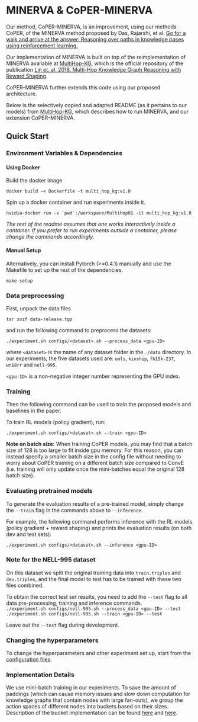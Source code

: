 # MINERVA & CoPER-MINERVA

Our method, CoPER-MINERVA, is an improvement, using our methods CoPER, of the 
MINERVA method proposed by Das, Rajarshi, et al. [Go for a walk and arrive at 
the answer: Reasoning over paths in knowledge bases using reinforcement learning.](
https://arxiv.org/pdf/1711.05851.pdf)


Our implementation of MINERVA is built on top of the reimplementation of MINERVA
available at [MultiHop-KG](https://github.com/salesforce/MultiHopKG), which is the official
repository of the publication
[Lin et. al. 2018. Multi-Hop Knowledge Graph Reasoning with Reward Shaping](https://arxiv.org/abs/1808.10568). 

CoPER-MINERVA further extends this code using our proposed architecture.

Below is the selectively copied and adapted README (as it pertains to our 
models) from [MultiHop-KG](https://github.com/salesforce/MultiHopKG), 
which describes how to run MINERVA, and our extension CoPER-MINERVA.

## Quick Start

### Environment Variables & Dependencies
#### Using Docker
Build the docker image
```
docker build -< Dockerfile -t multi_hop_kg:v1.0
```

Spin up a docker container and run experiments inside it.
```
nvidia-docker run -v `pwd`:/workspace/MultiHopKG -it multi_hop_kg:v1.0
```
*The rest of the readme assumes that one works interactively inside a container. If you prefer to run experiments outside a container, please change the commands accordingly.*

#### Manual Setup 
Alternatively, you can install Pytorch (>=0.4.1) manually and use the Makefile to set up the rest of the dependencies. 
```
make setup
```

### Data preprocessing
First, unpack the data files 
```
tar xvzf data-release.tgz
```
and run the following command to preprocess the datasets:
```
./experiment.sh configs/<dataset>.sh --process_data <gpu-ID>
```

where `<dataset>` is the name of any dataset folder in the `./data` directory. In our experiments, the five datasets used are: `umls`, `kinship`, `fb15k-237`, `wn18rr` and `nell-995`. 

`<gpu-ID>` is a non-negative integer number representing the GPU index.

### Training
Then the following command can be used to train the proposed models and baselines in the paper. 

To train RL models (policy gradient), run:
```
./experiment.sh configs/<dataset>.sh --train <gpu-ID>
```

**Note on batch size:** When training CoPER models, you may find that a batch size 
of 128 is too large to fit inside gpu memory. For this reason, you can instead 
specify a smaller batch size in the config file without needing to worry about 
CoPER training on a different batch size compared to ConvE (i.e. training will
only update once the mini-batches equal the original 128 batch size). 

### Evaluating pretrained models
To generate the evaluation results of a pre-trained model, simply change the 
`--train` flag in the commands above to `--inference`. 

For example, the following command performs inference with the RL models 
(policy gradient + reward shaping) and prints the evaluation results (on both 
dev and test sets):
```
./experiment.sh configs/<dataset>.sh --inference <gpu-ID>
```

### Note for the NELL-995 dataset 

On this dataset we split the original training data into `train.triples` and 
`dev.triples`, and the final model to test has to be trained with these two 
files combined. 

To obtain the correct test set results, you need to add the `--test` flag to
     all data pre-processing, training and inference commands.  
    ```
    ./experiment.sh configs/nell-995.sh --process_data <gpu-ID> --test
    ./experiment.sh configs/nell-995.sh --train <gpu-ID> --test
    ```

Leave out the `--test` flag during development.

### Changing the hyperparameters
To change the hyperparameters and other experiment set up, start from the 
[configuration files](configs).

### Implementation Details
We use mini-batch training in our experiments. To save the amount of paddings (which can cause memory issues and slow down computation for knowledge graphs that contain nodes with large fan-outs),
we group the action spaces of different nodes into buckets based on their sizes. Description of the bucket implementation can be found
[here](https://github.com/salesforce/MultiHopKG/blob/master/src/rl/graph_search/pn.py#L193) and 
[here](https://github.com/salesforce/MultiHopKG/blob/master/src/knowledge_graph.py#L164).
